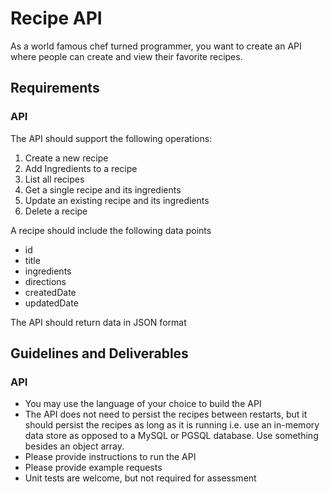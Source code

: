 # Recipe API

As a world famous chef turned programmer, you want to create an API where people can create and view their favorite recipes.

## Requirements

### API

The API should support the following operations:

1. Create a new recipe
2. Add Ingredients to a recipe
3. List all recipes
4. Get a single recipe and its ingredients
5. Update an existing recipe and its ingredients
6. Delete a recipe

A recipe should include the following data points

- id
- title
- ingredients
- directions
- createdDate
- updatedDate

The API should return data in JSON format

## Guidelines and Deliverables

### API

- You may use the language of your choice to build the API
- The API does not need to persist the recipes between restarts, but it should
  persist the recipes as long as it is running i.e. use an in-memory data store
  as opposed to a MySQL or PGSQL database. Use something besides an object
  array.
- Please provide instructions to run the API
- Please provide example requests
- Unit tests are welcome, but not required for assessment

